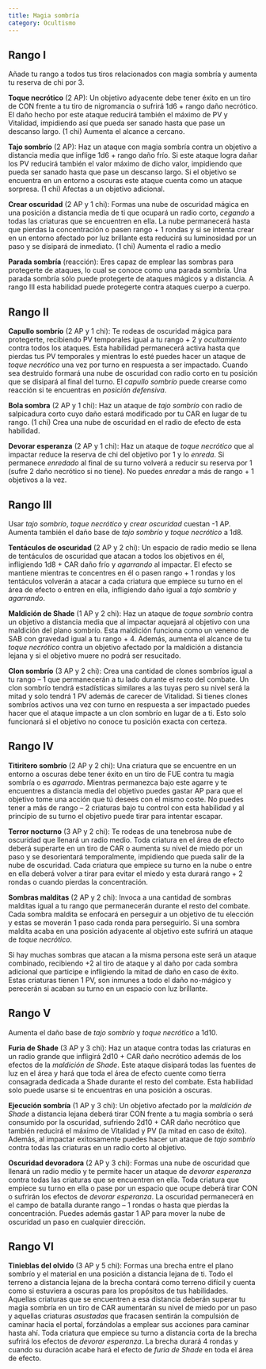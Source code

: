 ```yaml
---
title: Magia sombría
category: Ocultismo
---
```


## Rango I

Añade tu rango a todos tus tiros relacionados con magia sombría y aumenta tu reserva de chi por 3.

**Toque necrótico** (2 AP): Un objetivo adyacente debe tener éxito en un tiro de CON frente a tu tiro de nigromancia o sufrirá 1d6 + rango daño necrótico. El daño hecho por este ataque reducirá también el máximo de PV y Vitalidad, impidiendo así que pueda ser sanado hasta que pase un descanso largo. (1 chi) Aumenta el alcance a cercano.

**Tajo sombrío** (2 AP): Haz un ataque con magia sombría contra un objetivo a distancia media que inflige 1d6 + rango daño frío. Si este ataque logra dañar los PV reducirá también el valor máximo de dicho valor, impidiendo que pueda ser sanado hasta que pase un descanso largo. Si el objetivo se encuentra en un entorno a oscuras este ataque cuenta como un ataque sorpresa. (1 chi) Afectas a un objetivo adicional.

**Crear oscuridad** (2 AP y 1 chi): Formas una nube de oscuridad mágica en una posición a distancia media de ti que ocupará un radio corto, *cegando* a todas las criaturas que se encuentren en ella. La nube permanecerá hasta que pierdas la concentración o pasen rango + 1 rondas y si se intenta crear en un entorno afectado por luz brillante esta reducirá su luminosidad por un paso y se disipará de inmediato. (1 chi) Aumenta el radio a medio

**Parada sombría** (reacción): Eres capaz de emplear las sombras para protegerte de ataques, lo cual se conoce como una parada sombría. Una parada sombría sólo puede protegerte de ataques mágicos y a distancia. A rango III esta habilidad puede protegerte contra ataques cuerpo a cuerpo. 

## Rango II

**Capullo sombrío** (2 AP y 1 chi): Te rodeas de oscuridad mágica para protegerte, recibiendo PV temporales igual a tu rango + 2 y *ocultamiento* contra todos los ataques. Esta habilidad permanecerá activa hasta que pierdas tus PV temporales y mientras lo esté puedes hacer un ataque de *toque necrótico* una vez por turno en respuesta a ser impactado. Cuando sea destruido formará una nube de oscuridad con radio corto en tu posición que se disipará al final del turno. El *capullo sombrío* puede crearse como reacción si te encuentras en *posición defensiva*.

**Bola sombra** (2 AP y 1 chi): Haz un ataque de *tajo sombrío* con radio de salpicadura corto cuyo daño estará modificado por tu CAR en lugar de tu rango.  (1 chi) Crea una nube de oscuridad en el radio de efecto de esta habilidad.

**Devorar esperanza** (2 AP y 1 chi): Haz un ataque de *toque necrótico* que al impactar reduce la reserva de chi del objetivo por 1 y lo *enreda*. Si permanece *enredado* al final de su turno volverá a reducir su reserva por 1 (sufre 2 daño necrótico si no tiene). No puedes *enredar* a más de rango + 1 objetivos a la vez.

## Rango III

Usar *tajo sombrío*, *toque necrótico* y *crear oscuridad* cuestan -1 AP. Aumenta también el daño base de *tajo sombrío* y *toque necrótico* a 1d8.

**Tentáculos de oscuridad** (2 AP y 2 chi): Un espacio de radio medio se llena de tentáculos de oscuridad que atacan a todos los objetivos en él, infligiendo 1d8 + CAR daño frío y *agarrando* al impactar. El efecto se mantiene mientras te concentres en él o pasen rango + 1 rondas y los tentáculos volverán a atacar a cada criatura que empiece su turno en el área de efecto o entren en ella, infligiendo daño igual a *tajo sombrío* y *agarrando*.

**Maldición de Shade** (1 AP y 2 chi): Haz un ataque de *toque sombrío* contra un objetivo a distancia media que al impactar aquejará al objetivo con una maldición del plano sombrío. Esta maldición funciona como un veneno de SAB con gravedad igual a tu rango + 4. Además, aumenta el alcance de tu *toque necrótico* contra un objetivo afectado por la maldición a distancia lejana y si el objetivo muere no podrá ser resucitado.

**Clon sombrío** (3 AP y 2 chi): Crea una cantidad de clones sombríos igual a tu rango – 1 que permanecerán a tu lado durante el resto del combate. Un clon sombrío tendrá estadísticas similares a las tuyas pero su nivel será la mitad y solo tendrá 1 PV además de carecer de Vitalidad. Si tienes clones sombríos activos una vez con turno en respuesta a ser impactado puedes hacer que el ataque impacte a un clon sombrío en lugar de a ti. Esto solo funcionará si el objetivo no conoce tu posición exacta con certeza.

## Rango IV

**Titiritero sombrío** (2 AP y 2 chi): Una criatura que se encuentre en un entorno a oscuras debe tener éxito en un tiro de FUE contra tu magia sombría o es *agarrado*. Mientras permanezca bajo este agarre y te encuentres a distancia media del objetivo puedes gastar AP para que el objetivo tome una acción que tú desees con el mismo coste. No puedes tener a más de rango – 2 criaturas bajo tu control con esta habilidad y al principio de su turno el objetivo puede tirar para intentar escapar.

**Terror nocturno** (3 AP y 2 chi): Te rodeas de una tenebrosa nube de oscuridad que llenará un radio medio. Toda criatura en el área de efecto deberá superarte en un tiro de CAR o aumenta su nivel de miedo por un paso y se desorientará temporalmente, impidiendo que pueda salir de la nube de oscuridad. Cada criatura que empiece su turno en la nube o entre en ella deberá volver a tirar para evitar el miedo y esta durará rango + 2 rondas o cuando pierdas la concentración. 

**Sombras malditas** (2 AP y 2 chi): Invoca a una cantidad de sombras malditas igual a tu rango que permanecerán durante el resto del combate. Cada sombra maldita se enfocará en perseguir a un objetivo de tu elección y estas se moverán 1 paso cada ronda para perseguirlo. Si una sombra maldita acaba en una posición adyacente al objetivo este sufrirá un ataque de *toque necrótico*. 

Si hay muchas sombras que atacan a la misma persona este será un ataque combinado, recibiendo +2 al tiro de ataque y al daño por cada sombra adicional que participe e infligiendo la mitad de daño en caso de éxito. Estas criaturas tienen 1 PV, son inmunes a todo el daño no-mágico y perecerán si acaban su turno en un espacio con luz brillante.

## Rango V

Aumenta el daño base de *tajo sombrío* y *toque necrótico* a 1d10.

**Furia de Shade** (3 AP y 3 chi): Haz un ataque contra todas las criaturas en un radio grande que infligirá 2d10 + CAR daño necrótico además de los efectos de la *maldición de Shade*. Este ataque disipará todas las fuentes de luz en el área y hará que toda el área de efecto cuente como tierra consagrada dedicada a Shade durante el resto del combate. Esta habilidad solo puede usarse si te encuentras en una posición a oscuras. 

**Ejecución sombría** (1 AP y 3 chi): Un objetivo afectado por la *maldición de Shade* a distancia lejana deberá tirar CON frente a tu magia sombría o será consumido por la oscuridad, sufriendo 2d10 + CAR daño necrótico que también reducirá el máximo de Vitalidad y PV (la mitad en caso de éxito). Además, al impactar exitosamente puedes hacer un ataque de *tajo sombrío* contra todas las criaturas en un radio corto al objetivo. 

**Oscuridad devoradora** (2 AP y 3 chi): Formas una nube de oscuridad que llenará un radio medio y te permite hacer un ataque de *devorar esperanza* contra todas las criaturas que se encuentren en ella. Toda criatura que empiece su turno en ella o pase por un espacio que ocupe deberá tirar CON o sufrirán los efectos de *devorar esperanza*. La oscuridad permanecerá en el campo de batalla durante rango – 1 rondas o hasta que pierdas la concentración. Puedes además gastar 1 AP para mover la nube de oscuridad un paso en cualquier dirección.

## Rango VI

**Tinieblas del olvido** (3 AP y 5 chi): Formas una brecha entre el plano sombrío y el material en una posición a distancia lejana de ti. Todo el terreno a distancia lejana de la brecha contará como terreno difícil y cuenta como si estuviera a oscuras para los propósitos de tus habilidades. Aquellas criaturas que se encuentren a esa distancia deberán superar tu magia sombría en un tiro de CAR aumentarán su nivel de miedo por un paso y aquellas criaturas *asustadas* que fracasen sentirán la compulsión de caminar hacia el portal, forzándolas a emplear sus acciones para caminar hasta ahí. Toda criatura que empiece su turno a distancia corta de la brecha sufrirá los efectos de *devorar esperanza*. La brecha durará 4 rondas y cuando su duración acabe hará el efecto de *furia de Shade* en toda el área de efecto.